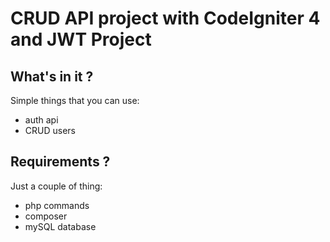 # CRUD API project with CodeIgniter 4 and JWT Project

## What's in it ?
Simple things that you can use:
- auth api
- CRUD users

## Requirements ?
Just a couple of thing:
- php commands
- composer
- mySQL database